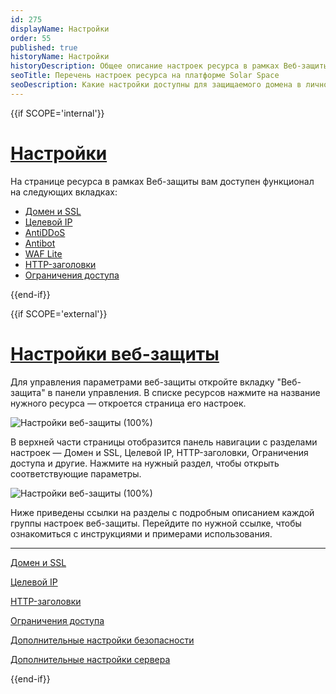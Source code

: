 ```yaml
---
id: 275
displayName: Настройки
order: 55
published: true
historyName: Настройки
historyDescription: Общее описание настроек ресурса в рамках Веб-защиты
seoTitle: Перечень настроек ресурса на платформе Solar Space
seoDescription: Какие настройки доступны для защищаемого домена в личном кабинете Solar Space. Функционал и сервисы
---
```




{{if SCOPE='internal'}}

# [Настройки](settings)

На странице ресурса в рамках Веб-защиты вам доступен функционал на следующих вкладках:

- [Домен и SSL]([213])
- [Целевой IP]([215])
- [AntiDDoS]([217])
- [Antibot]([216])
- [WAF Lite]([234])
- [HTTP-заголовки]([214])
- [Ограничения доступа]([209])


{{end-if}}

{{if SCOPE='external'}}



# [Настройки веб-защиты](web-protection-settings)

Для управления параметрами веб-защиты откройте вкладку "Веб-защита" в панели управления.
В списке ресурсов нажмите на название нужного ресурса — откроется страница его настроек.

![Настройки веб-защиты (100%)](https://img.solarspace.pro/docs/partners/web-protection/default-web-protection.png "Настройки веб-защиты'")

В верхней части страницы отобразится панель навигации с разделами настроек — Домен и SSL, Целевой IP, HTTP-заголовки, Ограничения доступа и другие. Нажмите на нужный раздел, чтобы открыть соответствующие параметры.

![Настройки веб-защиты (100%)](https://img.solarspace.pro/docs/partners/web-protection/default-web-protection-1.png "Настройки веб-защиты'")



Ниже приведены ссылки на разделы с подробным описанием каждой группы настроек веб-защиты. Перейдите по нужной ссылке, чтобы ознакомиться с инструкциями и примерами использования.

---

[Домен и SSL]([213])

[Целевой IP]([215])

[HTTP-заголовки]([214])

[Ограничения доступа]([209])

[Дополнительные настройки безопасности]([269])

[Дополнительные настройки сервера]([270])



{{end-if}}